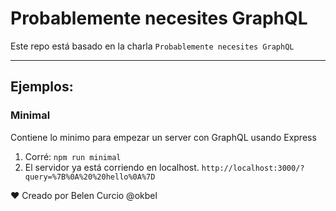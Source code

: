 # Probablemente necesites GraphQL
Este repo está basado en la charla `Probablemente necesites GraphQL`


--------


## Ejemplos:

### Minimal
Contiene lo minimo para empezar un server con GraphQL usando Express

1. Corré: `npm run minimal`
2. El servidor ya está corriendo en localhost. `http://localhost:3000/?query=%7B%0A%20%20hello%0A%7D`
    

❤️ Creado por Belen Curcio @okbel




